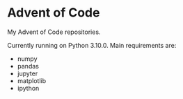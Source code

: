 # Advent of Code

My Advent of Code repositories.

Currently running on Python 3.10.0. Main requirements are:

- numpy
- pandas
- jupyter
- matplotlib
- ipython